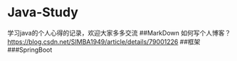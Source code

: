 # Java-Study
学习java的个人心得的记录，欢迎大家多多交流
##MarkDown
如何写个人博客？
<https://blog.csdn.net/SIMBA1949/article/details/79001226>
##框架
###SpringBoot
